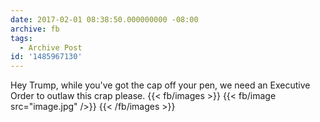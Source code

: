 ```yaml
---
date: 2017-02-01 08:38:50.000000000 -08:00
archive: fb
tags: 
  - Archive Post
id: '1485967130'
---
```


Hey Trump, while you've got the cap off your pen, we need an Executive Order to outlaw this crap please.
{{< fb/images >}}
{{< fb/image src="image.jpg" />}}
{{< /fb/images >}}
